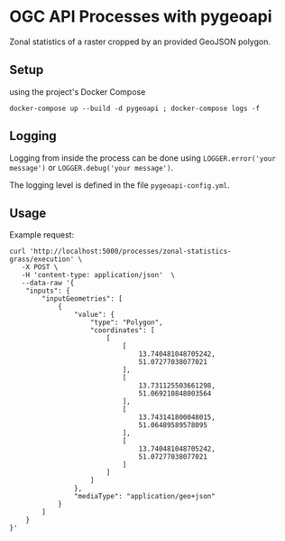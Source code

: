 # OGC API Processes with pygeoapi

Zonal statistics of a raster cropped by an provided GeoJSON polygon.

## Setup

using the project's Docker Compose

```shell
docker-compose up --build -d pygeoapi ; docker-compose logs -f
```

## Logging

Logging from inside the process can be done using `LOGGER.error('your message')` or `LOGGER.debug('your message')`.

The logging level is defined in the file `pygeoapi-config.yml`.

## Usage

Example request:

```shell
curl 'http://localhost:5000/processes/zonal-statistics-grass/execution' \
   -X POST \
   -H 'content-type: application/json'  \
   --data-raw '{
    "inputs": {
        "inputGeometries": [
            {
                "value": {
                    "type": "Polygon",
                    "coordinates": [
                        [
                            [
                                13.740481048705242,
                                51.07277038077021
                            ],
                            [
                                13.731125503661298,
                                51.069210848003564
                            ],
                            [
                                13.743141800048015,
                                51.06489589578095
                            ],
                            [
                                13.740481048705242,
                                51.07277038077021
                            ]
                        ]
                    ]
                },
                "mediaType": "application/geo+json"
            }
        ]
    }
}'

```
